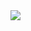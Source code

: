<img src="https://www.google.com/url?sa=i&url=https%3A%2F%2Fgiphy.com%2Fpixeljeff&psig=AOvVaw0HArXn_YA4mMlNGmA2PEWk&ust=1737851113699000&source=images&cd=vfe&opi=89978449&ved=0CBMQjRxqFwoTCJDY24TOj4sDFQAAAAAdAAAAABAE">
